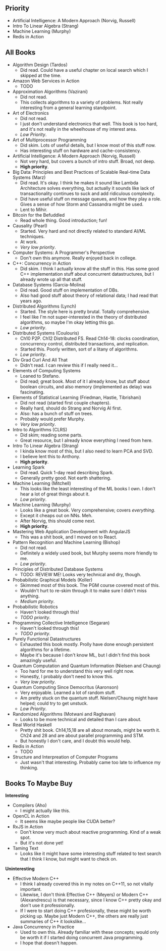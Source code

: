 ## Priority

* Artificial Intelligence: A Modern Approach (Norvig, Russell)
* Intro To Linear Algebra (Strang)
* Machine Learning (Murphy)
* Redis in Action

## All Books

* Algorithm Design (Tardos)
    * Did read. Could have a useful chapter on local search which I
      skipped at the time.
* Amazon Web Services in Action
    * TODO
* Approximation Algorithms (Vazirani)
    * Did not read.
    * This collects algorithms to a variety of problems. Not really
      interesting from a general learning standpoint.
* Art of Electronics
    * Did not read.
    * I just don't understand electronics that well. This book is too
      hard, and it's not really in the wheelhouse of my interest area.
    * *Low Priority*.
* Art of Multiprocessor Programming
    * Did skim. Lots of useful details, but I know most of this stuff
      now.
    * Has interesting stuff on hardware and cache-consistency.
* Artificial Intelligence: A Modern Approach (Norvig, Russell)
    * Not very hard, but covers a bunch of intro stuff. Broad, not
      deep.
    * **High priority**.
* Big Data: Principles and Best Practices of Scalable Real-time Data
  Systems (Marz)
    * Did read. It's okay. I think he makes it sound like Lambda
      Architecture solves everything, but actually it sounds like lack
      of transactionality continues to suck and add ridiculous
      complexity.
    * Did have useful stuff on message queues, and how they play a
      role. Gives a sense of how Storm and Cassandra might be used.
    * Lent to Mihir.
* Bitcoin for the Befuddled
    * Read whole thing. Good introduction; fun!
* Causality (Pearl)
    * Started. Very hard and not directly related to standard AI/ML
      techniques.
    * At work.
    * *Very low priority*.
* Computer Systems: A Programmer's Perspective
    * Don't own this anymore. Really enjoyed back in college.
* C++: Concurrency in Action
    * Did skim. I think I actually know all the stuff in this. Has
      some good C++ implementation stuff about concurrent
      datastructures, but I already wrote up all that stuff.
* Database Systems (Garcia-Molina)
    * Did read. Good stuff on implementation of DBs.
    * Also had good stuff about theory of relational data; I had read
      that years ago.
* Distributed Algorithms (Lynch)
    * Started. The style here is pretty brutal. Totally comprehensive.
    * I feel like I'm not super-interested in the theory of
      distributed algorithms, so maybe I'm okay letting this go.
    * *Low priority*.
* Distributed Systems (Coulouris)
    * Ch10 P2P. Ch12 Distributed FS. Read Ch14-18: clocks
      coordination, concurrency control, distributed transactions, and
      replication.
    * Started this. Poorly written, sort of a litany of algorithms.
    * *Low priority*.
* Div Grad Curl And All That
    * Didn't read. I can review this if I really need it...
* Elements of Computing Systems
    * Loaned to Stefano.
    * Did read; great book. Most of it I already know, but stuff about
      boolean circuits, and also memory (implemented as delay) was
      fascinating.
* Elements of Statistical Learning (Friedman, Hastie, Tibrishani)
    * Did not read (started first couple chapters).
    * Really hard, should do Strang and Norvig AI first.
    * Also: has a bunch of stuff on trees.
    * Probably would prefer Murphy.
    * *Very low priority*.
* Intro to Algorithms (CLRS)
    * Did skim; reading some parts.
    * Great resource, but I already know everything I need from here.
* Intro To Linear Algebra (Strang)
    * I kinda know most of this, but I also need to learn PCA and SVD.
    * I believe lent this to Anthony.
    * **High priority**.
* Learning Spark
    * Did read. Quick 1-day read describing Spark.
    * Generally pretty good. Not earth shattering.
* Machine Learning (Mitchell)
    * This looks like the least interesting of the ML books I own. I
      don't hear a lot of great things about it.
    * *Low priority*.
* Machine Learning (Murphy)
    * Looks like a great book. Very comprehensive; covers
      *everything*.
    * Except it cheaps out on NNs. Meh.
    * After Norvig, this should come next.
    * **High priority**.
* Mastering Web Application Development with AngularJS
    * This was a shit book, and I moved on to React.
* Pattern Recognition and Machine Learning (Bishop)
    * Did not read.
    * Definitely a widely used book, but Murphy seems more friendly to
      me.
    * *Low priority*.
* Principles of Distributed Database Systems
    * TODO: REVIEW ME! Looks very technical and dry, though.
* Probabilistic Graphical Models (Koller)
    * Skimmed most of this book. The PGM course covered most of this.
    * Wouldn't hurt to re-skim through it to make sure I didn't miss
      anything.
    * *Medium priority*.
* Probabilistic Robotics
    * Haven't looked through this!
    * *TODO priority*.
* Programming Collective Intelligence (Segaran)
    * Haven't looked through this!
    * *TODO priority*.
* Purely Functional Datastructures
    * Exhausted this book mostly. Prolly have done enough persistent
      algorithms for a lifetime.
    * Maybe it's because I don't know ML, but I didn't find this book
      amazingly useful.
* Quantum Computation and Quantum Information (Nielsen and Chaung)
    * Too hard for me to understand this very well right now.
    * Honestly, I probably don't need to know this.
    * *Very low priority*.
* Quantum Computing Since Democritus (Aaronson)
    * Very enjoyable. Learned a lot of random stuff.
    * Am pretty stuck on the quantum stuff. Nielsen/Chaung might have
      helped; could try to get unstuck.
    * *Low Priority*.
* Randomized Algorithms (Motwani and Raghavan)
    * Looks to be more technical and detailed than I care about.
* Real World Haskell
    * Pretty shit book. Ch14,15,18 are all about monads, might be
      worth it. Ch24 and 28 and are about parallel programming and
      STM.
    * But honestly I don't care, and I doubt this would help.
* Redis in Action
    * TODO
* Structure and Interpreation of Computer Programs
    * Just wasn't that interesting. Probably came too late to
      influence my thinking.

## Books To Maybe Buy

**Interesting**

* Compilers (Aho)
    * I might actually like this.
* OpenCL in Action
    * It seems like maybe people like CUDA better?
* RxJS in Action
    * Don't know very much about reactive programming. Kind of a weak
      spot.
    * But it's not done yet!
* Taming Text
    * Looks like it might have some interesting stuff related to text
      search that I think I know, but might want to check on.

**Uninteresting**

* Effective Modern C++
    * I think I already covered this in my notes on C++11, so not
      vitally important.
    * Likewise, I don't think Effective C++ (Meyers) or Modern C++
      (Alexandrescu) is that necessary, since I know C++ pretty okay
      and don't use it professionally.
    * If I were to start doing C++ profesionally, these might be worth
      picking up. Maybe just Modern C++, the others are really just
      summaries of C++ it lookslike...
* Java Concurrency in Practice
    * Used to own this. Already familiar with these concepts; would
      only be worth it if I started doing concurrent Java programming.
    * I hope that doesn't happen.
